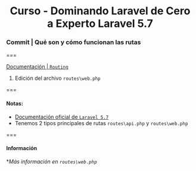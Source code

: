 
<!-- title -->
<h1 align="center">Curso - Dominando Laravel de Cero a Experto Laravel 5.7</h1>
<!-- end title -->

<!-- commit name -->
### Commit | __Qué son y cómo funcionan las rutas__
<!-- end commit name -->
===
<!-- official documentation -->
[Documentación | `Routing`](https://laravel.com/docs/5.7/routing)
<!-- end official documentation -->

<!-- commit instructions -->
1. Edición del archivo `routes\web.php`
<!-- end commit instructions -->
===
<!-- notes -->
#### Notas:
  - [Documentación oficial de `Laravel 5.7`](https://laravel.com/docs/5.7)
  - Tenemos 2 tipos principales de rutas `routes\api.php` y `routes\web.php`
<!-- end notes -->
===
<!-- information -->
#### Información
**Más información en `routes\web.php`*
<!-- end information -->